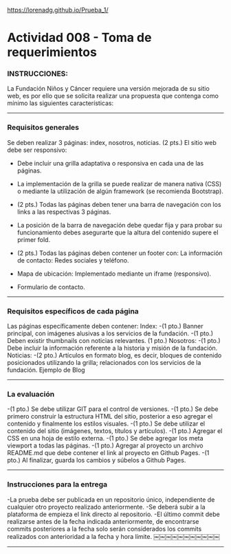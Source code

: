 https://lorenadg.github.io/Prueba_1/

# Actividad 008 - Toma de requerimientos


### INSTRUCCIONES:

La Fundación Niños y Cáncer requiere una versión mejorada de su sitio web, es por ello que se solicita realizar una propuesta que contenga como mínimo las siguientes características:


***

### Requisitos generales

Se deben realizar 3 páginas: index, nosotros, noticias. (2 pts.) El sitio web debe ser responsivo:

- Debe incluir una grilla adaptativa o responsiva en cada una de las páginas. 

- La implementación de la grilla se puede realizar de manera nativa (CSS) o mediante la utilización de algún framework (se recomienda Bootstrap).

- (2 pts.) Todas las páginas deben tener una barra de navegación con los links a las respectivas 3 páginas.

- La posición de la barra de navegación debe quedar fija y para probar su funcionamiento debes asegurarte que la altura del contenido supere el primer fold.

- (2 pts.) Todas las páginas deben contener un footer con: La información de contacto: Redes sociales y teléfono.

- Mapa de ubicación: Implementado mediante un iframe (responsivo). 

- Formulario de contacto.

***

### Requisitos específicos de cada página

Las páginas específicamente deben contener:
Index:
-(1 pto.) Banner principal, con imágenes alusivas a los servicios de la fundación.
-(1 pto.) Deben existir thumbnails con noticias relevantes. (1 pto.) 
Nosotros:
-(1 pto.) Debe incluir la información referente a la historia y misión de la fundación.
Noticias:
-(2 pto.) Artículos en formato blog, es decir, bloques de contenido posicionados utilizando la grilla; relacionados con los servicios de la fundación. Ejemplo de Blog

 
***

### La evaluación

-(1 pto.) Se debe utilizar GIT para el control de versiones.
-(1 pto.) Se debe primero construir la estructura HTML del sitio, posterior a eso agregar el contenido y finalmente los estilos visuales.
-(1 pto.) Se debe utilizar el contenido del sitio (imágenes, textos, títulos y artículos).
-(1 pto.) Agregar el CSS en una hoja de estilo externa.
-(1 pto.) Se debe agregar los meta viewport a todas las páginas.
-(1 pto.) Agregar al proyecto un archivo README.md que debe contener el link al proyecto en Github Pages.
-(1 pto.) Al finalizar, guarda los cambios y súbelos a Github Pages.

 
***

 
### Instrucciones para la entrega

 
-La prueba debe ser publicada en un repositorio único, independiente de cualquier otro proyecto realizado anteriormente.
-Se deberá subir a la plataforma de empieza el link directo al repositorio.
-El último commit debe realizarse antes de la fecha indicada anteriormente, de encontrarse commits posteriores a la fecha solo serán considerados los commits realizados con anterioridad a la fecha y hora límite.
￼￼￼￼￼￼￼￼￼￼￼


***
